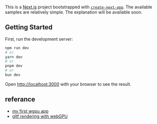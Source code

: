 This is a [Next.js](https://nextjs.org/) project bootstrapped with [`create-next-app`](https://github.com/vercel/next.js/tree/canary/packages/create-next-app).
The available samples are relatively simple. The explanation will be available soon.

## Getting Started

First, run the development server:

```bash
npm run dev
# or
yarn dev
# or
pnpm dev
# or
bun dev
```

Open [http://localhost:3000](http://localhost:3000) with your browser to see the result.


## referance
 - [my first wgpu app](https://codelabs.developers.google.com/your-first-webgpu-app)
 - [gltf rendering with webGPU](https://www.willusher.io/graphics/2023/05/16/0-to-gltf-first-mesh)